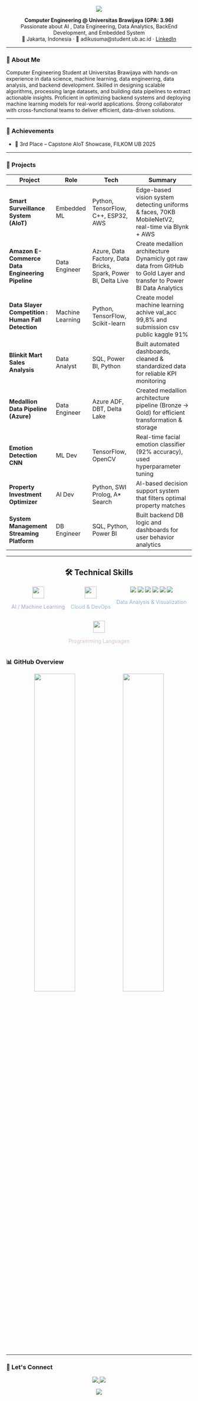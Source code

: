 <!-- Elegant GitHub README | Dark Pastel Theme -->

<p align="center">
  <img src="https://capsule-render.vercel.app/api?type=waving&height=180&color=gradient&text=Hi%20👋%20I'm%20Adi%20Kusuma&fontAlignY=40&fontColor=ffffff&fontSize=40&desc=Computer%20Engineering%20%7C%20ML%20%7C%20Data%20%7C%20BackEnd&descSize=20&descAlignY=60" />
</p>

<p align="center">
  <strong>Computer Engineering @ Universitas Brawijaya (GPA: 3.96)</strong><br>
  Passionate about AI , Data Engineering, Data Analytics, BackEnd Development, and Embedded System<br>
  📍 Jakarta, Indonesia · 📧 adikusuma@student.ub.ac.id · <a href="https://linkedin.com/in/adiikusuma">LinkedIn</a>
</p>

---

### 🌿 About Me

Computer Engineering Student at Universitas Brawijaya with hands-on experience in data science, machine learning, data engineering, data analysis, and backend development. Skilled in designing scalable algorithms, processing large datasets, and building data pipelines to extract actionable insights. Proficient in optimizing backend systems and deploying machine learning models for real-world applications. Strong collaborator with cross-functional teams to deliver efficient, data-driven solutions.

---

### 🏅 Achievements

- 🥉 3rd Place – Capstone AIoT Showcase, FILKOM UB 2025  

---

### 🚀 Projects

| Project | Role | Tech | Summary |
|--------|------|------|---------|
| **Smart Surveillance System (AIoT)** | Embedded ML | Python, TensorFlow, C++, ESP32, AWS | Edge-based vision system detecting uniforms & faces, 70KB MobileNetV2, real-time via Blynk + AWS |
| **Amazon E-Commerce Data Engineering Pipeline** | Data Engineer | Azure, Data Factory, Data Bricks, Spark, Power BI, Delta Live | Create medallion architecture Dynamicly got raw data from GitHub to Gold Layer and transfer to Power BI Data Analytics |
| **Data Slayer Competition : Human Fall Detection** | Machine Learning | Python, TensorFlow, Scikit-learn | Create model machine learning achive val_acc 99,8% and submission csv public kaggle 91% |
| **Blinkit Mart Sales Analysis** | Data Analyst | SQL, Power BI, Python | Built automated dashboards, cleaned & standardized data for reliable KPI monitoring |
| **Medallion Data Pipeline (Azure)** | Data Engineer | Azure ADF, DBT, Delta Lake | Created medallion architecture pipeline (Bronze → Gold) for efficient transformation & storage |
| **Emotion Detection CNN** | ML Dev | TensorFlow, OpenCV | Real-time facial emotion classifier (92% accuracy), used hyperparameter tuning |
| **Property Investment Optimizer** | AI Dev | Python, SWI Prolog, A* Search | AI-based decision support system that filters optimal property matches |
| **System Management Streaming Platform** | DB Engineer | SQL, Python, Power BI | Built backend DB logic and dashboards for user behavior analytics |

---

<h2 align="center">🛠️ Technical Skills</h2>

<div align="center" style="display: flex; flex-wrap: wrap; justify-content: center; gap: 16px;">

  <!-- AI/ML -->
  <div align="center">
    <img src="https://skillicons.dev/icons?i=python,tensorflow,keras,pytorch" height="32px" />
    <p style="color:#B19CD9">AI / Machine Learning</p>
  </div>

  <!-- Cloud & DevOps -->
  <div align="center">
    <img src="https://skillicons.dev/icons?i=aws,azure,docker,gcp" height="32px" />
    <p style="color:#9BB7D4">Cloud & DevOps</p>
  </div>

  <!-- Data Analysis -->
  <div align="center">
    <img src="https://img.shields.io/badge/Pandas-150458?style=flat&logo=pandas&logoColor=white" />
    <img src="https://img.shields.io/badge/Azure%20Data%20Bricks-150458?style=flat&logo=azuredatabricks&logoColor=white" />
    <img src="https://img.shields.io/badge/Sparks-150458?style=flat&logo=sparks&logoColor=white" />
    <img src="https://img.shields.io/badge/SQL-003B57?style=flat&logo=mysql&logoColor=white" />
    <img src="https://img.shields.io/badge/Power%20BI-F2C811?style=flat&logo=powerbi&logoColor=black" />
    <img src="https://img.shields.io/badge/Tableau-E97627?style=flat&logo=tableau&logoColor=white" />
    <p style="color:#98AFC7">Data Analysis & Visualization</p>
  </div>

  <!-- Programming Languages -->
  <div align="center">
    <img src="https://skillicons.dev/icons?i=cpp,java,js,nodejs" height="32px" />
    <p style="color:#D8BFD8">Programming Languages</p>
  </div>

</div>


### 📊 GitHub Overview

<div align="center">
  <img src="https://github-readme-stats.vercel.app/api?username=adiikusuma&show_icons=true&theme=vue-dark&hide_border=true" width="47%" />
  <img src="https://github-readme-stats.vercel.app/api/top-langs/?username=adiikusuma&layout=compact&theme=vue-dark&hide_border=true" width="47%" />
</div>

---

### 💌 Let's Connect

<p align="center">
  <a href="mailto:adikusuma@student.ub.ac.id">
    <img src="https://img.shields.io/badge/Email-adikusuma@student.ub.ac.id-7F7EFF?style=for-the-badge&logo=gmail&logoColor=white" />
  </a>
  <a href="https://linkedin.com/in/adiikusuma">
    <img src="https://img.shields.io/badge/LinkedIn-adiikusuma-8E7BEF?style=for-the-badge&logo=linkedin&logoColor=white" />
  </a>
</p>

<p align="center">
  <img src="https://capsule-render.vercel.app/api?type=waving&height=120&color=gradient&section=footer"/>
</p>
